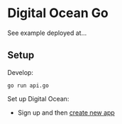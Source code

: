 # Digital Ocean Go

See example deployed at...

## Setup

Develop:

```
go run api.go
```

Set up Digital Ocean:

* Sign up and then [create new app](https://cloud.digitalocean.com/apps/new)

